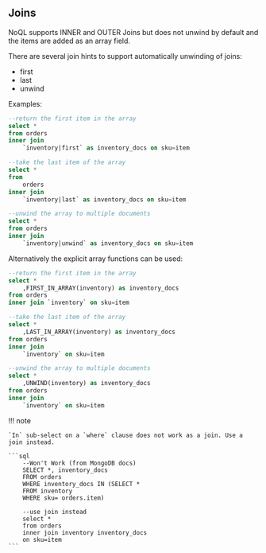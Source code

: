 ## Joins

NoQL supports INNER and OUTER Joins but does not unwind by default and the items are added as an array field.

There are several join hints to support automatically unwinding of joins:

- first
- last
- unwind

Examples:

```sql
--return the first item in the array
select * 
from orders 
inner join 
    `inventory|first` as inventory_docs on sku=item

--take the last item of the array
select * 
from 
    orders 
inner join 
    `inventory|last` as inventory_docs on sku=item

--unwind the array to multiple documents
select * 
from orders 
inner join 
    `inventory|unwind` as inventory_docs on sku=item
```

Alternatively the explicit array functions can be used:

```sql
--return the first item in the array
select *
    ,FIRST_IN_ARRAY(inventory) as inventory_docs 
from orders 
inner join `inventory` on sku=item

--take the last item of the array
select *
    ,LAST_IN_ARRAY(inventory) as inventory_docs 
from orders 
inner join 
    `inventory` on sku=item

--unwind the array to multiple documents
select *
    ,UNWIND(inventory) as inventory_docs 
from orders
inner join 
    `inventory` on sku=item
```

!!! note

    `In` sub-select on a `where` clause does not work as a join. Use a join instead.

    ```sql
        --Won't Work (from MongoDB docs)
        SELECT *, inventory_docs
        FROM orders
        WHERE inventory_docs IN (SELECT *
        FROM inventory
        WHERE sku= orders.item)
        
        --use join instead
        select *
        from orders
        inner join inventory inventory_docs
        on sku=item
    ```
